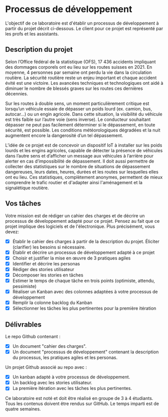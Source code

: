 # Processus de développement

L'objectif de ce laboratoire est d'établir un processus de développement à partir du projet décrit ci-dessous.
Le client pour ce projet est représenté par les profs et les assistants.

## Description du projet

Selon l’Office fédéral de la statistique (OFS), 17 436 accidents impliquant des dommages corporels ont eu lieu sur les routes suisses en 2021. En moyenne, 4 personnes par semaine ont perdu la vie dans la circulation routière. La sécurité routière reste un enjeu important et chaque accident évité est une victoire. Les avancées techniques et technologiques ont aidé à diminuer le nombre de blessés graves sur les routes ces dernières décennies.

Sur les routes à double sens, un moment particulièrement critique est lorsqu’un véhicule essaie de dépasser un poids lourd (ex. camion, bus, autocar...) ou un engin agricole. Dans cette situation, la visibilité du véhicule est très faible sur l’autre voie (sens inverse). Le conducteur souhaitant dépasser ne peut pas facilement déterminer si le dépassement, en toute sécurité, est possible. Les conditions météorologiques dégradées et la nuit augmentent encore la dangerosité d’un tel dépassement.

L’idée de ce projet est de concevoir un dispositif IoT à installer sur les poids lourds et les engins agricoles, capable de détecter la présence de véhicules dans l’autre sens et d’afficher un message aux véhicules à l’arrière pour alerter en cas d’impossibilité de dépassement. Il doit aussi permettre de collecter des statistiques sur le nombre de situations de dépassement dangereuses, leurs dates, heures, durées et les routes sur lesquelles elles ont eu lieu. Ces statistiques, complètement anonymes, permettent de mieux comprendre le trafic routier et d'adapter ainsi l'aménagement et la signalétique routière.

## Vos tâches

Votre mission est de rédiger un cahier des charges et de décrire un processus de développement adapté pour ce projet. 
Pensez au fait que ce projet implique des logiciels et de l'électronique.
Plus précisément, vous devez:

- [X] Établir le cahier des charges à partir de la description du projet. Éliciter (clarifier) les besoins si nécessaire.
- [X] Établir et décrire un processus de développement adapté à ce projet
- [X] Choisir et justifier la mise en œuvre de 3 pratiques agiles
- [X] Identifier et décrire les personas
- [X] Rédiger des stories utilisateur
- [X] Décomposer les stories en tâches
- [X] Estimer le temps de chaque tâche en trois points (optimiste, attendu, pessimiste)
- [X] Réaliser un Kanban avec des colonnes adaptées à votre processus de développement
- [x] Remplir la colonne backlog du Kanban
- [X] Sélectionner les tâches les plus pertinentes pour la première itération

## Délivrables

Le repo Github contenant :
- [X] Un document "cahier des charges".
- [X] Un document "processus de développement" contenant la description du processus, les pratiques agiles et les personas.

Un projet Github associé au repo avec :
- [X] Un kanban adapté à votre processus de développement.
- [X] Un backlog avec les stories utilisateur.
- [X] La première itération avec les tâches les plus pertinentes.

Ce laboratoire est noté et doit être réalisé en groupe de 3 à 4 étudiants. Tous les contenus doivent être rendus sur GitHub. Le temps imparti est de quatre semaines.
